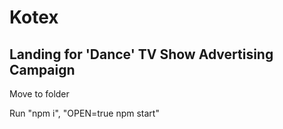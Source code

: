 # Kotex

## Landing for 'Dance' TV Show Advertising Campaign

Move to folder

Run "npm i", "OPEN=true npm start"
